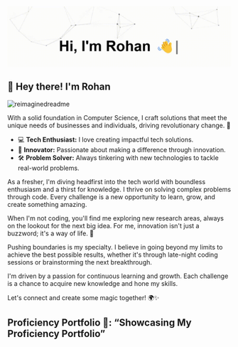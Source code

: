 <p align="center">
  <img src="https://github.com/stridefox/stridefox/blob/main/assets/Cover%20Photo%20for%20Github.gif" alt="Hi, I'm Rohan 👋 I'm a Backend Developer 👨‍💻 Analytical and Detail-oriented">
</p>

## 🚀 Hey there! I'm Rohan

<img src="https://myreadme.vercel.app/api/embed/stridefox?panels=userstatistics,toprepositories,toplanguages,commitgraph" alt="reimaginedreadme" />

With a solid foundation in Computer Science, I craft solutions that meet the unique needs of businesses and individuals, driving revolutionary change. 🚀

- 💻 **Tech Enthusiast:** I love creating impactful tech solutions.
- 🌟 **Innovator:** Passionate about making a difference through innovation.
- 🛠️ **Problem Solver:** Always tinkering with new technologies to tackle real-world problems.

As a fresher, I'm diving headfirst into the tech world with boundless enthusiasm and a thirst for knowledge. I thrive on solving complex problems through code. Every challenge is a new opportunity to learn, grow, and create something amazing.

When I'm not coding, you'll find me exploring new research areas, always on the lookout for the next big idea. For me, innovation isn't just a buzzword; it's a way of life. 🌟

Pushing boundaries is my specialty. I believe in going beyond my limits to achieve the best possible results, whether it's through late-night coding sessions or brainstorming the next breakthrough.

I'm driven by a passion for continuous learning and growth. Each challenge is a chance to acquire new knowledge and hone my skills.

Let's connect and create some magic together! 🌍✨

## Proficiency Portfolio 📁: “Showcasing My Proficiency Portfolio”


<!--
**stridefox/stridefox** is a ✨ _special_ ✨ repository because its `README.md` (this file) appears on your GitHub profile.

Here are some ideas to get you started:

- 🔭 I’m currently working on ...
- 🌱 I’m currently learning ...
- 👯 I’m looking to collaborate on ...
- 🤔 I’m looking for help with ...
- 💬 Ask me about ...
- 📫 How to reach me: ...
- 😄 Pronouns: ...
- ⚡ Fun fact: ...
-->
